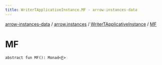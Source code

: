 ```yaml
---
title: WriterTApplicativeInstance.MF - arrow-instances-data
---
```


[arrow-instances-data](../../index.html) / [arrow.instances](../index.html) / [WriterTApplicativeInstance](index.html) / [MF](./-m-f.html)

# MF

`abstract fun MF(): Monad<`[`F`](index.html#F)`>`